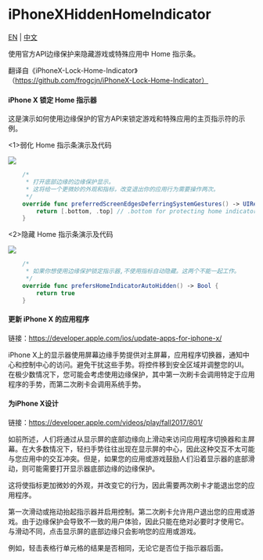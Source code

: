 # iPhoneXHiddenHomeIndicator

[EN](https://github.com/ReverseScale/iPhoneXHiddenHomeIndicator) | [中文](https://github.com/ReverseScale/iPhoneXHiddenHomeIndicator/blob/master/README_zh.md)

使用官方API边缘保护来隐藏游戏或特殊应用中 Home 指示条。

翻译自《iPhoneX-Lock-Home-Indicator》（https://github.com/frogcjn/iPhoneX-Lock-Home-Indicator）


#### iPhone X 锁定 Home 指示器

这是演示如何使用边缘保护的官方API来锁定游戏和特殊应用的主页指示符的示例。

<1>弱化 Home 指示条演示及代码

![](http://ghexoblogimages.oss-cn-beijing.aliyuncs.com/18-11-14/39432050.jpg)

```Swift
    /*
     * 打开底部边缘的边缘保护显示。
     * 这将给一个更微妙的外观和指标，改变退出你的应用行为需要操作两次。
     */
    override func preferredScreenEdgesDeferringSystemGestures() -> UIRectEdge {
        return [.bottom, .top] // .bottom for protecting home indicator, .top for protecting control center
    }
```

<2>隐藏 Home 指示条演示及代码

![](http://ghexoblogimages.oss-cn-beijing.aliyuncs.com/18-11-14/44675031.jpg)

```Swift
    /*
     * 如果你想使用边缘保护锁定指示器,不使用指标自动隐藏。这两个不能一起工作。
     */
    override func prefersHomeIndicatorAutoHidden() -> Bool {
        return true
    }
```

#### 更新 iPhone X 的应用程序
链接：https://developer.apple.com/ios/update-apps-for-iphone-x/

iPhone X上的显示器使用屏幕边缘手势提供对主屏幕，应用程序切换器，通知中心和控制中心的访问。避免干扰这些手势。将控件移到安全区域并调整您的UI。在极少数情况下，您可能会考虑使用边缘保护，其中第一次刷卡会调用特定于应用程序的手势，而第二次刷卡会调用系统手势。

#### 为iPhone X设计
链接：https://developer.apple.com/videos/play/fall2017/801/

如前所述，人们将通过从显示屏的底部边缘向上滑动来访问应用程序切换器和主屏幕。在大多数情况下，轻扫手势往往出现在显示屏的中心，因此这种交互不太可能与您应用中的交互冲突。但是，如果您的应用或游戏鼓励人们沿着显示器的底部滑动，则可能需要打开显示器底部边缘的边缘保护。

这将使指标更加微妙的外观，并改变它的行为，因此需要两次刷卡才能退出您的应用程序。

第一次滑动或拖动抬起指示器并启用控制。第二次刷卡允许用户退出您的应用或游戏。由于边缘保护会导致不一致的用户体验，因此只能在绝对必要时才使用它。
与滑动不同，点击显示屏的底部边缘只会影响您的应用或游戏。

例如，轻击表格行单元格的结果是否相同，无论它是否位于指示器后面。
